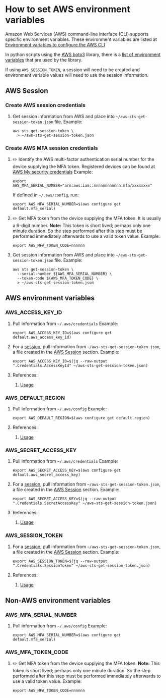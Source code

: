 # How to set AWS environment variables

Amazon Web Services (AWS) command-line interface (CLI) supports specific environment variables.
These environment variables are listed at
[Environment variables to configure the AWS CLI](https://docs.aws.amazon.com/cli/latest/userguide/cli-configure-envvars.html)

In python scripts using the
[AWS boto3](https://aws.amazon.com/sdk-for-python/)
library, there is a
[list of environment variables](https://boto3.amazonaws.com/v1/documentation/api/latest/guide/configuration.html#using-environment-variables)
that are used by the library.

If using `AWS_SESSION_TOKEN`, a session will need to be created and environment variable values will need to use the session information.

## AWS Session

### Create AWS session credentials

1. Get session information from AWS and place into `~/aws-sts-get-session-token.json` file.
   Example:

    ```console
    aws sts get-session-token \
      > ~/aws-sts-get-session-token.json
    ```

### Create AWS MFA session credentials

1. :pencil2: Identify the AWS multi-factor authentication serial number for the device supplying the MFA token.
   Registered devices can be found at
   [AWS My security credentials](https://console.aws.amazon.com/iam/home?#/security_credentials)
   Example:

    ```console
    export AWS_MFA_SERIAL_NUMBER="arn:aws:iam::nnnnnnnnnnnn:mfa/xxxxxxxx"
    ```

   If defined in `~/.aws/config`, run:

    ```console
    export AWS_MFA_SERIAL_NUMBER=$(aws configure get default.mfa_serial)
    ```

1. :pencil2: Get MFA token from the device supplying the MFA token.
   It is usually a 6-digit number.
   **Note:** This token is short lived;
   perhaps only one minute duration.
   So the step performed after this step must be performed immediately afterwards to use a valid token value.
   Example:

    ```console
    export AWS_MFA_TOKEN_CODE=nnnnnn
    ```

1. Get session information from AWS and place into `~/aws-sts-get-session-token.json` file.
   Example:

    ```console
    aws sts get-session-token \
      --serial-number ${AWS_MFA_SERIAL_NUMBER} \
      --token-code ${AWS_MFA_TOKEN_CODE} \
      > ~/aws-sts-get-session-token.json
    ```

## AWS environment variables

### AWS_ACCESS_KEY_ID

1. Pull information from `~/.aws/credentials`
   Example:

    ```console
    export AWS_ACCESS_KEY_ID=$(aws configure get default.aws_access_key_id)
    ```

1. For a [session](#aws-session),
   pull information from `~/aws-sts-get-session-token.json`,
   a file created in the [AWS Session](#aws-session) section.
   Example:

    ```console
    export AWS_ACCESS_KEY_ID=$(jq --raw-output ".Credentials.AccessKeyId" ~/aws-sts-get-session-token.json)
    ```

1. References:
    1. [Usage](https://github.com/Senzing/knowledge-base/blob/master/lists/environment-variables.md#aws_access_key_id)

### AWS_DEFAULT_REGION

1. Pull information from `~/.aws/config`
   Example:

    ```console
    export AWS_DEFAULT_REGION=$(aws configure get default.region)
    ```

1. References:
    1. [Usage](https://github.com/Senzing/knowledge-base/blob/master/lists/environment-variables.md#aws_default_region)

### AWS_SECRET_ACCESS_KEY

1. Pull information from `~/.aws/credentials`
   Example:

    ```console
    export AWS_SECRET_ACCESS_KEY=$(aws configure get default.aws_secret_access_key)
    ```

1. For a [session](#aws-session),
   pull information from `~/aws-sts-get-session-token.json`,
   a file created in the [AWS Session](#aws-session) section.
   Example:

    ```console
    export AWS_SECRET_ACCESS_KEY=$(jq --raw-output ".Credentials.SecretAccessKey" ~/aws-sts-get-session-token.json)
    ```

1. References:
    1. [Usage](https://github.com/Senzing/knowledge-base/blob/master/lists/environment-variables.md#aws_secret_access_key)

### AWS_SESSION_TOKEN

1. For a [session](#aws-session),
   pull information from `~/aws-sts-get-session-token.json`,
   a file created in the [AWS Session](#aws-session) section.
   Example:

    ```console
    export AWS_SESSION_TOKEN=$(jq --raw-output ".Credentials.SessionToken" ~/aws-sts-get-session-token.json)
    ```

1. References:
    1. [Usage](https://github.com/Senzing/knowledge-base/blob/master/lists/environment-variables.md#aws_session_token)

## Non-AWS environment variables

### AWS_MFA_SERIAL_NUMBER

1. Pull information from `~/.aws/config`
   Example:

    ```console
    export AWS_MFA_SERIAL_NUMBER=$(aws configure get default.mfa_serial)
    ```

### AWS_MFA_TOKEN_CODE

1. :pencil2: Get MFA token from the device supplying the MFA token.
   **Note:** This token is short lived;  perhaps only one minute duration.
   So the step performed after this step must be performed immediately afterwards to use a valid token value.
   Example:

    ```console
    export AWS_MFA_TOKEN_CODE=nnnnnn
    ```
